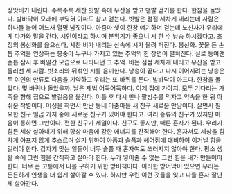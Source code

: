 장맛비가 내린다.
주룩주룩 세찬 빗발 속에 우산을 받고 맨발 걷기를 한다.
한참을 돌았다. 발바닥이 모래에 부딪혀 아파도 참고 걷는다.
빗발은 점점 세차게 내리는데 사람은 하나둘 늘어 어느새 열명 남짓이다.
아줌마 셋이 한창 얘기하며 걷는데 노신사가 우리에게 다가와 말을 건다.
시인이라고 하시며 분위기가 좋으니 시 한 수 낭송 하시겠다고.
초정의 봉선화를 읊으신다, 세찬 비가 내리는 산속에 시가 울려 퍼진다. 봉선화.
꽃물 든 손톱 추억을 연상하는 봉숭아 누구나 가지고 있는 추억의 한 장면이 펼쳐진다.
실로 동여맨 손톱 잠시 후 빠알간 모습으로 나타나던 그 추억.
비는 점점 세차게 내리고 우산을 받고 둘러선 세 사람. 빗소리와 뒤섞인 시를 음미한다.
낭송이 끝나고 다시 이어지려는 낭송은 두 여인의 만류로 다음을 기약하고 우리는 또 
바퀴를 돈다. 발바닥이 아프다. 한참을 돌았다.
몇 바퀴나 돌았을까. 날은 제법 어둑어둑하다. 이제 집에 가야지.
모두 기다리는 가족을 향해 집으로 발걸음을 옮긴다.
이틀 후 다시 만나 팥빙수를 먹자고 약속을 한 뒤 아쉬운 작별이다.
어싱을 하면서 만난 동네 아줌마들 새 친구 새로운 만남이다.
살면서 필요한 친구 일곱 가지 중에 새로운 친구가 있어야 한다고.
여러 종류의 친구가 있지만 마음이 통하면 그만이다. 편한 친구가 제일이다.
친구도 좋지만, 때론 혼자가 된다. 우리가 힘든 세상 살아내기 위해 항상 마음에 강한
에너지를 간직해야 한다. 혼자서도 세상을 힘차게 아프지 않게 추스르며 살기 위하여
아픔과 슬픔과 헤어짐에 대비하여 이겨낼 힘을 길러야 한다.
갑자기 맞는 일들이 너무 슬플 때 혼자여도 쓰러지지 않아야 한다.
평소 생활 속에 그런 힘을 간직하고 살아야 한다.
누가 넣어줄 수 없는 그런 힘을 내가 만들어야 한다.
너무 큰 고통에서 나를 구하기 위한 방비책이다.
이러한 방어막이 있으면 우리는 든든하게 인생을 더 쉽게 살아갈 수 있다.
하지만 우린 이런 것들을 잊고 다들 혼자 잘난 체 살아간다.
